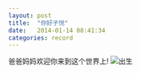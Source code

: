 ```yaml
---
layout: post
title:  "你好子悦"
date:   2014-01-14 08:41:34
categories: record
---
```


爸爸妈妈欢迎你来到这个世界上!
![出生](http://tangziyue.qiniudn.com/born.jpg?imageMogr/v2/thumbnail/400)
